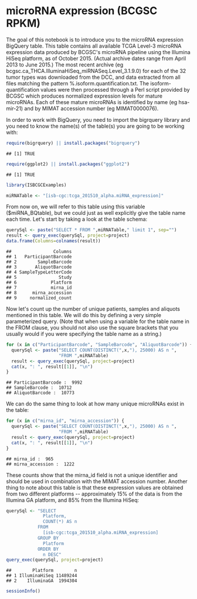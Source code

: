# microRNA expression (BCGSC RPKM)

The goal of this notebook is to introduce you to the microRNA expression BigQuery table.
This table contains all available TCGA Level-3 microRNA expression data produced by BCGSC's microRNA pipeline using the Illumina HiSeq platform, as of October 2015. (Actual archive dates range from April 2013 to June 2015.) The most recent archive (eg bcgsc.ca_THCA.IlluminaHiSeq_miRNASeq.Level_3.1.9.0) for each of the 32 tumor types was downloaded from the DCC, and data extracted from all files matching the pattern %.isoform.quantification.txt. The isoform-quantification values were then processed through a Perl script provided by BCGSC which produces normalized expression levels for mature microRNAs. Each of these mature microRNAs is identified by name (eg hsa-mir-21) and by MIMAT accession number (eg MIMAT0000076).

In order to work with BigQuery, you need to import the bigrquery library and you need to know the name(s) of the table(s) you are going to be working with:


```r
require(bigrquery) || install.packages("bigrquery")
```

```
## [1] TRUE
```

```r
require(ggplot2) || install.packages("ggplot2")
```

```
## [1] TRUE
```

```r
library(ISBCGCExamples)

miRNATable <- "[isb-cgc:tcga_201510_alpha.miRNA_expression]"
```

From now on, we will refer to this table using this variable ($miRNA_BQtable), but we could just as well explicitly give the table name each time.
Let's start by taking a look at the table schema:


```r
querySql <- paste("SELECT * FROM ",miRNATable," limit 1", sep="")
result <- query_exec(querySql, project=project)
data.frame(Columns=colnames(result))
```

```
##                Columns
## 1   ParticipantBarcode
## 2        SampleBarcode
## 3       AliquotBarcode
## 4 SampleTypeLetterCode
## 5                Study
## 6             Platform
## 7             mirna_id
## 8      mirna_accession
## 9     normalized_count
```

Now let's count up the number of unique patients, samples and aliquots mentioned in this table. We will do this by defining a very simple parameterized query. (Note that when using a variable for the table name in the FROM clause, you should not also use the square brackets that you usually would if you were specifying the table name as a string.)


```r
for (x in c("ParticipantBarcode", "SampleBarcode", "AliquotBarcode")) {
  querySql <- paste("SELECT COUNT(DISTINCT(",x,"), 25000) AS n ",
                    "FROM ",miRNATable)
  result <- query_exec(querySql, project=project)
  cat(x, ": ", result[[1]], "\n")
}
```

```
## ParticipantBarcode :  9992 
## SampleBarcode :  10712 
## AliquotBarcode :  10773
```

We can do the same thing to look at how many unique microRNAs exist in the table:


```r
for (x in c("mirna_id", "mirna_accession")) {
  querySql <- paste("SELECT COUNT(DISTINCT(",x,"), 25000) AS n ",
                    "FROM ",miRNATable)
  result <- query_exec(querySql, project=project)
  cat(x, ": ", result[[1]], "\n")
}
```

```
## mirna_id :  965 
## mirna_accession :  1222
```


These counts show that the mirna_id field is not a unique identifier and should be used in combination with the MIMAT accession number.
Another thing to note about this table is that these expression values are obtained from two different platforms -- approximately 15% of the data is from the Illumina GA platform, and 85% from the Illumina HiSeq:


```r
querySql <- "SELECT
              Platform,
              COUNT(*) AS n
            FROM
              [isb-cgc:tcga_201510_alpha.miRNA_expression]
            GROUP BY
              Platform
            ORDER BY
              n DESC"
query_exec(querySql, project=project)
```

```
##        Platform        n
## 1 IlluminaHiSeq 11489244
## 2    IlluminaGA  1994304
```

```r
sessionInfo()
```
